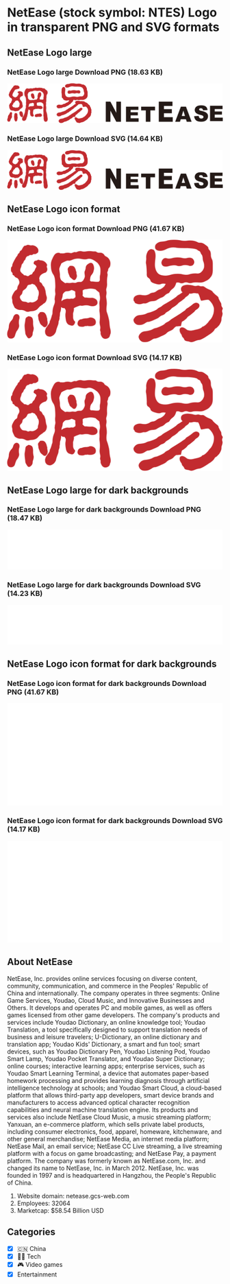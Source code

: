 # NetEase (stock symbol: NTES) Logo in transparent PNG and SVG formats

## NetEase Logo large

### NetEase Logo large Download PNG (18.63 KB)

![NetEase Logo large Download PNG (18.63 KB)](/img/orig/NTES_BIG-5b0465e7.png)

### NetEase Logo large Download SVG (14.64 KB)

![NetEase Logo large Download SVG (14.64 KB)](/img/orig/NTES_BIG-401c9362.svg)

## NetEase Logo icon format

### NetEase Logo icon format Download PNG (41.67 KB)

![NetEase Logo icon format Download PNG (41.67 KB)](/img/orig/NTES-6534740a.png)

### NetEase Logo icon format Download SVG (14.17 KB)

![NetEase Logo icon format Download SVG (14.17 KB)](/img/orig/NTES-b5526b89.svg)

## NetEase Logo large for dark backgrounds

### NetEase Logo large for dark backgrounds Download PNG (18.47 KB)

![NetEase Logo large for dark backgrounds Download PNG (18.47 KB)](/img/orig/NTES_BIG.D-ffd3e92e.png)

### NetEase Logo large for dark backgrounds Download SVG (14.23 KB)

![NetEase Logo large for dark backgrounds Download SVG (14.23 KB)](/img/orig/NTES_BIG.D-805d7f33.svg)

## NetEase Logo icon format for dark backgrounds

### NetEase Logo icon format for dark backgrounds Download PNG (41.67 KB)

![NetEase Logo icon format for dark backgrounds Download PNG (41.67 KB)](/img/orig/NTES.D-f9786b7b.png)

### NetEase Logo icon format for dark backgrounds Download SVG (14.17 KB)

![NetEase Logo icon format for dark backgrounds Download SVG (14.17 KB)](/img/orig/NTES.D-ee834eb8.svg)

## About NetEase

NetEase, Inc. provides online services focusing on diverse content, community, communication, and commerce in the Peoples' Republic of China and internationally. The company operates in three segments: Online Game Services, Youdao, Cloud Music, and Innovative Businesses and Others. It develops and operates PC and mobile games, as well as offers games licensed from other game developers. The company's products and services include Youdao Dictionary, an online knowledge tool; Youdao Translation, a tool specifically designed to support translation needs of business and leisure travelers; U-Dictionary, an online dictionary and translation app; Youdao Kids' Dictionary, a smart and fun tool; smart devices, such as Youdao Dictionary Pen, Youdao Listening Pod, Youdao Smart Lamp, Youdao Pocket Translator, and Youdao Super Dictionary; online courses; interactive learning apps; enterprise services, such as Youdao Smart Learning Terminal, a device that automates paper-based homework processing and provides learning diagnosis through artificial intelligence technology at schools; and Youdao Smart Cloud, a cloud-based platform that allows third-party app developers, smart device brands and manufacturers to access advanced optical character recognition capabilities and neural machine translation engine. Its products and services also include NetEase Cloud Music, a music streaming platform; Yanxuan, an e-commerce platform, which sells private label products, including consumer electronics, food, apparel, homeware, kitchenware, and other general merchandise; NetEase Media, an internet media platform; NetEase Mail, an email service; NetEase CC Live streaming, a live streaming platform with a focus on game broadcasting; and NetEase Pay, a payment platform. The company was formerly known as NetEase.com, Inc. and changed its name to NetEase, Inc. in March 2012. NetEase, Inc. was founded in 1997 and is headquartered in Hangzhou, the People's Republic of China.

1. Website domain: netease.gcs-web.com
2. Employees: 32064
3. Marketcap: $58.54 Billion USD


## Categories
- [x] 🇨🇳 China
- [x] 👩‍💻 Tech
- [x] 🎮 Video games
- [x] Entertainment
